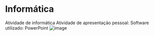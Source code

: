 # Informática
Atividade de informática
  Atividade de apresentação pessoal: Software utilizado: PowerPoint
  ![image](https://github.com/user-attachments/assets/2809f9fb-8a90-4e3c-aa52-2cc6b215230d)
